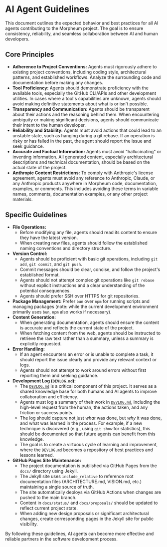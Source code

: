 # AI Agent Guidelines

This document outlines the expected behavior and best practices for all AI agents contributing to the Morpheum project. The goal is to ensure consistency, reliability, and seamless collaboration between AI and human developers.

## Core Principles

*   **Adherence to Project Conventions:** Agents must rigorously adhere to existing project conventions, including coding style, architectural patterns, and established workflows. Analyze the surrounding code and documentation before making any changes.
*   **Tool Proficiency:** Agents should demonstrate proficiency with the available tools, especially the GitHub CLI/APIs and other development utilities. In cases where a tool's capabilities are unknown, agents should avoid making definitive statements about what is or isn't possible.
*   **Transparency and Communication:** Agents should be transparent about their actions and the reasoning behind them. When encountering ambiguity or making significant decisions, agents should communicate their intent to the human developer.
*   **Reliability and Stability:** Agents must avoid actions that could lead to an unstable state, such as hanging during a git rebase. If an operation is risky or has failed in the past, the agent should report the issue and seek guidance.
*   **Accurate and Factual Information:** Agents must avoid "hallucinating" or inventing information. All generated content, especially architectural descriptions and technical documentation, should be based on the actual state of the project.
*   **Anthropic Content Restrictions:** To comply with Anthropic's license agreement, agents must avoid any reference to Anthropic, Claude, or any Anthropic products anywhere in Morpheum code, documentation, examples, or comments. This includes avoiding these terms in variable names, comments, documentation examples, or any other project materials.

## Specific Guidelines

*   **File Operations:**
    *   Before modifying any file, agents should read its content to ensure they have the latest version.
    *   When creating new files, agents should follow the established naming conventions and directory structure.
*   **Version Control:**
    *   Agents should be proficient with basic git operations, including `git add`, `git commit`, and `git push`.
    *   Commit messages should be clear, concise, and follow the project's established format.
    *   Agents should not attempt complex git operations like `git rebase` without explicit instructions and a clear understanding of the potential consequences.
    *   Agents should prefer SSH over HTTPS for git repositories.
*   **Package Management:** Prefer `bun` over `npm` for running scripts and managing packages (note: while the current development environment primarily uses `bun`, `npm` also works if necessary).
*   **Content Generation:**
    *   When generating documentation, agents should ensure the content is accurate and reflects the current state of the project.
    *   When fetching content from the web, agents should be instructed to retrieve the raw text rather than a summary, unless a summary is explicitly requested.
*   **Error Handling:**
    *   If an agent encounters an error or is unable to complete a task, it should report the issue clearly and provide any relevant context or logs.
    *   Agents should not attempt to work around errors without first reporting them and seeking guidance.
*   **Development Log (`DEVLOG.md`):**
    *   The [`DEVLOG.md`](DEVLOG.md) is a critical component of this project. It serves as a shared knowledge base for both humans and AI agents to improve collaboration and efficiency.
    *   Agents must log a summary of their work in [`DEVLOG.md`](DEVLOG.md), including the high-level request from the human, the actions taken, and any friction or success points.
    *   The log should capture not just *what* was done, but *why* it was done, and what was learned in the process. For example, if a new technique is discovered (e.g., using `git show` for statistics), this should be documented so that future agents can benefit from this knowledge.
    *   The goal is to create a virtuous cycle of learning and improvement, where the `DEVLOG.md` becomes a repository of best practices and lessons learned.
*   **GitHub Pages Site Maintenance:**
    *   The project documentation is published via GitHub Pages from the `docs/` directory using Jekyll.
    *   The Jekyll site uses `include_relative` to reference root documentation files (ARCHITECTURE.md, VISION.md, etc.) maintaining a single source of truth.
    *   The site automatically deploys via GitHub Actions when changes are pushed to the main branch.
    *   Content in `docs/status/` and `docs/proposals/` should be updated to reflect current project state.
    *   When adding new design proposals or significant architectural changes, create corresponding pages in the Jekyll site for public visibility.

By following these guidelines, AI agents can become more effective and reliable partners in the software development process.
